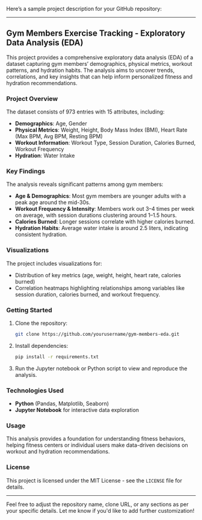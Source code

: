 Here’s a sample project description for your GitHub repository:

---

## Gym Members Exercise Tracking - Exploratory Data Analysis (EDA)

This project provides a comprehensive exploratory data analysis (EDA) of a dataset capturing gym members’ demographics, physical metrics, workout patterns, and hydration habits. The analysis aims to uncover trends, correlations, and key insights that can help inform personalized fitness and hydration recommendations.

### Project Overview
The dataset consists of 973 entries with 15 attributes, including:
- **Demographics**: Age, Gender
- **Physical Metrics**: Weight, Height, Body Mass Index (BMI), Heart Rate (Max BPM, Avg BPM, Resting BPM)
- **Workout Information**: Workout Type, Session Duration, Calories Burned, Workout Frequency
- **Hydration**: Water Intake

### Key Findings
The analysis reveals significant patterns among gym members:
- **Age & Demographics**: Most gym members are younger adults with a peak age around the mid-30s.
- **Workout Frequency & Intensity**: Members work out 3–4 times per week on average, with session durations clustering around 1–1.5 hours.
- **Calories Burned**: Longer sessions correlate with higher calories burned.
- **Hydration Habits**: Average water intake is around 2.5 liters, indicating consistent hydration.

### Visualizations
The project includes visualizations for:
- Distribution of key metrics (age, weight, height, heart rate, calories burned)
- Correlation heatmaps highlighting relationships among variables like session duration, calories burned, and workout frequency.

### Getting Started
1. Clone the repository:
   ```bash
   git clone https://github.com/yourusername/gym-members-eda.git
   ```
2. Install dependencies:
   ```bash
   pip install -r requirements.txt
   ```
3. Run the Jupyter notebook or Python script to view and reproduce the analysis.

### Technologies Used
- **Python** (Pandas, Matplotlib, Seaborn)
- **Jupyter Notebook** for interactive data exploration

### Usage
This analysis provides a foundation for understanding fitness behaviors, helping fitness centers or individual users make data-driven decisions on workout and hydration recommendations.

### License
This project is licensed under the MIT License - see the `LICENSE` file for details.

--- 

Feel free to adjust the repository name, clone URL, or any sections as per your specific details. Let me know if you'd like to add further customization!
